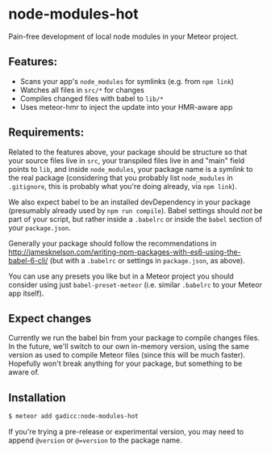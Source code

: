 # node-modules-hot

Pain-free development of local node modules in your Meteor project.

## Features:

* Scans your app's `node_modules` for symlinks (e.g. from `npm link`)
* Watches all files in `src/*` for changes
* Compiles changed files with babel to `lib/*`
* Uses meteor-hmr to inject the update into your HMR-aware app

## Requirements:

Related to the features above, your package should be structure so that your source files live in `src`, your transpiled files live in and "main" field points to `lib`, and inside `node_modules`, your package name is a *symlink* to the real package (considering that you probably list `node_modules` in `.gitignore`, this is probably what you're doing already, via `npm link`).

We also expect babel to be an installed devDependency in your package (presumably already used by `npm run compile`).  Babel settings should *not* be part of your script, but rather inside a `.babelrc` or inside the `babel` section of your `package.json`.

Generally your package should follow the recommendations in http://jamesknelson.com/writing-npm-packages-with-es6-using-the-babel-6-cli/ (but with a `.babelrc` or settings in `package.json`, as above).

You can use any presets you like but in a Meteor project you should consider using just `babel-preset-meteor` (i.e. similar `.babelrc` to your Meteor app itself).

## Expect changes

Currently we run the babel bin from your package to compile changes files.  In the future, we'll switch to our own in-memory version, using the same version as used to compile Meteor files (since this will be much faster).  Hopefully won't break anything for your package, but something to be aware of.

## Installation

```sh
$ meteor add gadicc:node-modules-hot
```

If you're trying a pre-release or experimental version, you may need to append `@version` or `@=version` to the package name.
